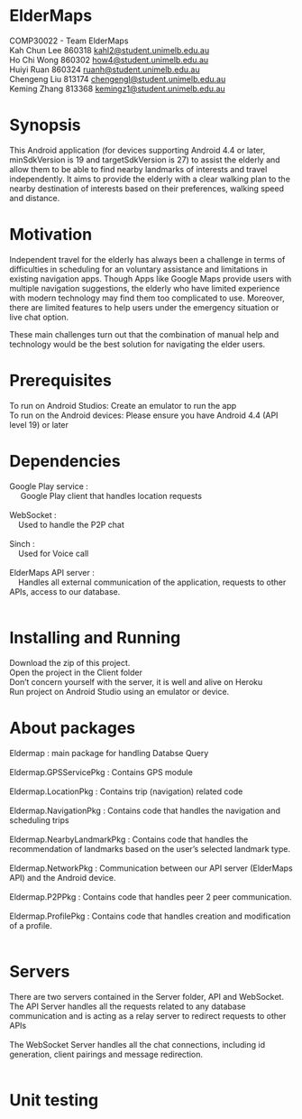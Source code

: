 # ElderMaps
COMP30022 - Team ElderMaps<br/>
Kah Chun Lee  860318    kahl2@student.unimelb.edu.au <br/>
Ho Chi Wong    860302   how4@student.unimelb.edu.au<br/>
Huiyi Ruan        860324   ruanh@student.unimelb.edu.au<br/>
Chengeng Liu   813174   chengengl@student.unimelb.edu.au<br/>
Keming Zhang  813368   kemingz1@student.unimelb.edu.au<br/>

# Synopsis
This Android application (for devices supporting Android 4.4 or later, minSdkVersion is 19 and targetSdkVersion is 27) to assist the elderly and allow them to be able to find nearby landmarks of interests and travel independently. It aims to provide the elderly with a clear walking plan to the nearby destination of interests based on their preferences, walking speed and distance. 

# Motivation
Independent travel for the elderly has always been a challenge in terms of difficulties in scheduling for an voluntary assistance and limitations in existing navigation apps. Though Apps like Google Maps provide users with multiple navigation suggestions, the elderly who have limited experience with modern technology may find them too complicated to use. Moreover, there are limited features to help users under the emergency situation or live chat option.

These main challenges turn out that the combination of manual help and technology would be the best solution for navigating the elder users.

# Prerequisites
To run on Android Studios: Create an emulator to run the app <br/>
To run on the Android devices: Please ensure you have Android 4.4 (API level 19) or later <br/>

# Dependencies
Google Play service : <br/>
&nbsp;&nbsp;&nbsp;&nbsp; Google Play client that handles location requests <br/><br/>
WebSocket : <br/>
&nbsp;&nbsp;&nbsp;&nbsp;Used to handle the P2P chat <br/><br/>
Sinch :<br/>
&nbsp;&nbsp;&nbsp;&nbsp;Used for Voice call <br/><br/>
ElderMaps API server :<br/>
&nbsp;&nbsp;&nbsp;&nbsp;Handles all external communication of the application, requests to other APIs, access to our database.<br/><br/>


# Installing and Running
Download the zip of this project. <br/>
Open the project in the Client folder <br/>
Don’t concern yourself with the server, it is well and alive on Heroku <br/>
Run project on Android Studio using an emulator or device. <br/>

# About packages
Eldermap : main package for handling Databse Query<br/><br/>
Eldermap.GPSServicePkg : Contains GPS module<br/><br/>
Eldermap.LocationPkg : Contains trip (navigation) related code<br/><br/>
Eldermap.NavigationPkg : Contains code that handles the navigation and scheduling trips<br/><br/>
Eldermap.NearbyLandmarkPkg : Contains code that handles the recommendation of landmarks based on the user’s selected landmark type.<br/><br/>
Eldermap.NetworkPkg : Communication between our API server (ElderMaps API) and the Android device.<br/><br/>
Eldermap.P2PPkg : Contains code that handles peer 2 peer communication.<br/><br/>
Eldermap.ProfilePkg : Contains code that handles creation and modification of a profile.<br/><br/>

# Servers
There are two servers contained in the Server folder, API and WebSocket. <br/>
The API Server handles all the requests related to any database communication and is acting as a relay server to redirect requests to other APIs<br/><br/>
The WebSocket Server handles all the chat connections, including id generation, client pairings and message redirection.<br/><br/>

# Unit testing



